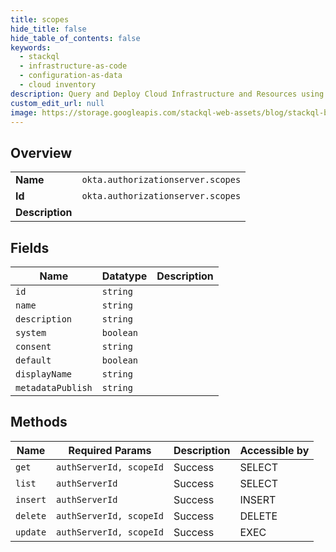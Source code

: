 ```yaml
---
title: scopes
hide_title: false
hide_table_of_contents: false
keywords:
  - stackql
  - infrastructure-as-code
  - configuration-as-data
  - cloud inventory
description: Query and Deploy Cloud Infrastructure and Resources using SQL
custom_edit_url: null
image: https://storage.googleapis.com/stackql-web-assets/blog/stackql-blog-post-featured-image.png
---
```

  
    

## Overview
<table><tbody>
<tr><td><b>Name</b></td><td><code>okta.authorizationserver.scopes</code></td></tr>
<tr><td><b>Id</b></td><td><code>okta.authorizationserver.scopes</code></td></tr>
<tr><td><b>Description</b></td><td></td></tr>
</tbody></table>

## Fields
| Name | Datatype | Description |
| ---- | -------- | ----------- |
| `id` | `string` |  |
| `name` | `string` |  |
| `description` | `string` |  |
| `system` | `boolean` |  |
| `consent` | `string` |  |
| `default` | `boolean` |  |
| `displayName` | `string` |  |
| `metadataPublish` | `string` |  |
## Methods
| Name | Required Params | Description | Accessible by |
| ---- | --------------- | ----------- | ------------- |
| `get` | `authServerId, scopeId` | Success | SELECT |
| `list` | `authServerId` | Success | SELECT |
| `insert` | `authServerId` | Success | INSERT |
| `delete` | `authServerId, scopeId` | Success | DELETE |
| `update` | `authServerId, scopeId` | Success | EXEC |
